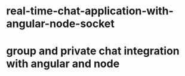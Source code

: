 # real-time-chat-application-with-angular-node-socket

# group and private chat integration with angular and node